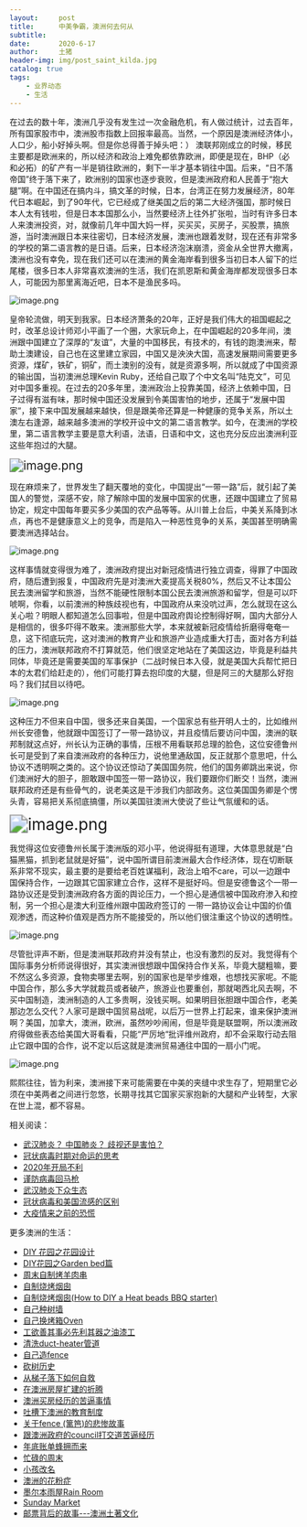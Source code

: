 ```yaml
---
layout:     post
title:      中美争霸，澳洲何去何从
subtitle:   
date:       2020-6-17
author:     土猪
header-img: img/post_saint_kilda.jpg
catalog: true
tags:
    - 业界动态
    - 生活
---
```


在过去的数十年，澳洲几乎没有发生过一次金融危机，有人做过统计，过去百年，所有国家股市中，澳洲股市指数上回报率最高。当然，一个原因是澳洲经济体小，人口少，船小好掉头啊。但是你总得善于掉头吧：） 澳联邦刚成立的时候，移民主要都是欧洲来的，所以经济和政治上难免都依靠欧洲，即便是现在，BHP（必和必拓）的矿产有一半是销往欧洲的，剩下一半才基本销往中国。后来，“日不落帝国”终于落下来了，欧洲别的国家也逐步衰败，但是澳洲政府和人民善于“抱大腿”啊。在中国还在搞内斗，搞文革的时候，日本，台湾正在努力发展经济，80年代日本崛起，到了90年代，它已经成了继美国之后的第二大经济强国，那时候日本人太有钱啦，但是日本本国那么小，当然要经济上往外扩张啦，当时有许多日本人来澳洲投资，对，就像前几年中国大妈一样，买买买，买房子，买股票，搞旅游，当时澳洲跟日本来往密切，日本经济发展，澳洲也跟着发财，现在还有非常多的学校的第二语言教的是日语。后来，日本经济泡沫崩溃，资金从全世界大撤离，澳洲也没有幸免，现在我们还可以在澳洲的黄金海岸看到很多当初日本人留下的烂尾楼，很多日本人非常喜欢澳洲的生活，我们在凯恩斯和黄金海岸都发现很多日本人，可能因为那里离海近吧，日本不是渔民多吗。

![image.png](https://images.hive.blog/DQmaktJvLEa4DeUpXZZV2sgMwwqQynhndiF9TPEX1JvHcZm/image.png)



皇帝轮流做，明天到我家。日本经济萧条的20年，正好是我们伟大的祖国崛起之时，改革总设计师邓小平画了一个圈，大家玩命上，在中国崛起的20多年间，澳洲跟中国建立了深厚的“友谊”，大量的中国移民，有技术的，有钱的跑澳洲来，帮助土澳建设，自己也在这里建立家园，中国又是泱泱大国，高速发展期间需要更多资源，煤矿，铁矿，铜矿，而土澳别的没有，就是资源多啊，所以就成了中国资源的输出国，当初澳洲总理Kevin Ruby，还给自己取了个中文名叫“陆克文”，可见对中国多重视。在过去的20多年里，澳洲政治上投靠美国，经济上依赖中国，日子过得有滋有味，那时候中国还没发展到令美国害怕的地步，还属于“发展中国家”，接下来中国发展越来越快，但是跟美帝还算是一种健康的竞争关系，所以土澳左右逢源，越来越多澳洲的学校开设中文的第二语言教学。如今，在澳洲的学校里，第二语言教学主要是意大利语，法语，日语和中文，这也充分反应出澳洲利亚这些年抱过的大腿。

<img src="https://images.hive.blog/DQmaoLeF1Pkz94jEKWegR84jMJbcDZZT6ZUpwBCwmf44gfm/image.png" alt="image.png" style="zoom:150%;" />



现在麻烦来了，世界发生了翻天覆地的变化，中国提出“一带一路”后，就引起了美国人的警觉，深感不安，除了解除中国的发展中国家的优惠，还跟中国建立了贸易协定，规定中国每年要买多少美国的农产品等等。从川普上台后，中美关系降到冰点，再也不是健康意义上的竞争，而是陷入一种恶性竞争的关系，美国甚至明确需要澳洲选择站台。

![image.png](https://images.hive.blog/DQmZE4io6or44Ur1XYmwkPGR81h6s9Wbhx6t39aGA5rC9oo/image.png)



这样事情就变得很为难了，澳洲政府提出对新冠疫情进行独立调查，得罪了中国政府，随后遭到报复，中国政府先是对澳洲大麦提高关税80%，然后又不让本国公民去澳洲留学和旅游，当然不能硬性限制本国公民去澳洲旅游和留学，但是可以吓唬啊，你看，以前澳洲的种族歧视也有，中国政府从来没吭过声，怎么就现在这么关心啦？明眼人都知道怎么回事啦，但是中国政府舆论控制得好啊，国内大部分人是相信的，很多吓得不敢来。澳洲那些大学，本来就被新冠疫情给折磨得奄奄一息，这下彻底玩完，这对澳洲的教育产业和旅游产业造成重大打击，面对各方利益的压力，澳洲联邦政府不打算就范，他们很坚定地站在了美国这边，毕竟是利益共同体，毕竟还是需要美国的军事保护（二战时候日本入侵，就是美国大兵帮忙把日本的太君们给赶走的），他们可能打算去抱印度的大腿，但是阿三的大腿那么好抱吗？我们拭目以待吧。

![image.png](https://images.hive.blog/DQmVKvFzj48aYF3SANRCi6PWfnxGc7Yv6UEmkJD2ZoRX88o/image.png)



这种压力不但来自中国，很多还来自美国，一个国家总有些开明人士的，比如维州州长安德鲁，他就跟中国签订了一带一路协议，并且疫情后要访问中国，澳洲的联邦制就这点好，州长认为正确的事情，压根不用看联邦总理的脸色，这位安德鲁州长可是受到了来自澳洲政府的各种压力，说他里通敌国，反正就那个意思吧，什么协议不透明啊之类的。这个协议还惊动了美国国务院，他们的国务卿跳出来说，你们澳洲好大的胆子，胆敢跟中国签一带一路协议，我们要跟你们断交！当然，澳洲联邦政府还是有些骨气的，说老美这是干涉我们内部政务。这位美国国务卿是个愣头青，容易把关系彻底搞僵，所以美国驻澳洲大使说了些让气氛缓和的话。

<img src="https://images.hive.blog/DQmdTo8mjAFuBMcJGhysBbioMZZiPL5FQG3BjWg8krcC2Po/image.png" alt="image.png" style="zoom:200%;" />



我觉得这位安德鲁州长属于澳洲版的邓小平，他说得挺有道理，大体意思就是“白猫黑猫，抓到老鼠就是好猫”，说中国所谓目前澳洲最大合作经济体，现在切断联系非常不现实，最主要的是要给老百姓谋福利，政治上咱不care，可以一边跟中国保持合作，一边跟其它国家建立合作，这样不是挺好吗。但是安德鲁这个一带一路协议还是受到澳洲政府各方面的舆论压力，一个担心是通信被中国政府渗入和控制，另一个担心是澳大利亚维州跟中国政府签订的 一带一路协议会让中国的价值观渗透，而这种价值观是西方所不能接受的，所以他们很注重这个协议的透明性。

![image.png](https://images.hive.blog/DQmSnZ3JrMz2LTKDf9hvscKELietRHNTRPDGUCohfGUCn4y/image.png)



尽管批评声不断，但是澳洲联邦政府并没有禁止，也没有激烈的反对。我觉得有个国际事务分析师说得很好，其实澳洲很想跟中国保持合作关系，毕竟大腿粗嘛，要不然这么多资源，食物卖哪里去啊，别的国家也是举步维艰，也想找买家呢。不能中国合作，那么多大学就裁员或者破产，旅游业也要重创，那就喝西北风去啊，不买中国制造，澳洲制造的人工多贵啊，没钱买啊。如果明目张胆跟中国合作，老美那边怎么交代？人家可是跟中国贸易战呢，以后万一世界上打起来，谁来保护澳洲啊？美国，加拿大，澳洲，欧洲，虽然吵吵闹闹，但是毕竟是联盟啊，所以澳洲政府得做些表态给美国大哥看看，只能“严厉地“批评维州政府，却不会采取行动去阻止它跟中国的合作，说不定以后这就是澳洲贸易通往中国的一扇小门呢。

![image.png](https://images.hive.blog/DQmRJvZZZqJn5kXkAjyAu2uqquJsnHahi6aTAbMgtRJKefA/image.png)



熙熙往往，皆为利来，澳洲接下来可能需要在中美的夹缝中求生存了，短期里它必须在中美两者之间进行忽悠，长期寻找其它国家买家抱新的大腿和产业转型，大家在世上混，都不容易。









相关阅读：

- [武汉肺炎？ 中国肺炎？ 歧视还是害怕？](http://livinginau.life/2020/02/10/%E6%AD%A6%E6%B1%89%E8%82%BA%E7%82%8E_%E4%B8%AD%E5%9B%BD%E8%82%BA%E7%82%8E_%E6%AD%A7%E8%A7%86%E8%BF%98%E6%98%AF%E5%AE%B3%E6%80%95/)
- [冠状病毒时期对命运的思考](http://livinginau.life/2020/02/19/%E5%86%A0%E7%8A%B6%E7%97%85%E6%AF%92%E6%97%B6%E6%9C%9F%E5%AF%B9%E5%91%BD%E8%BF%90%E7%9A%84%E6%80%9D%E8%80%83/)
- [2020年开局不利](http://livinginau.life/2020/02/06/2020%E5%BC%80%E5%B1%80%E4%B8%8D%E5%88%A9/)
- [谨防病毒回马枪](http://livinginau.life/2020/02/23/%E8%B0%A8%E9%98%B2%E7%97%85%E6%AF%92%E5%9B%9E%E9%A9%AC%E6%9E%AA/)
- [武汉肺炎下众生态](http://livinginau.life/2020/02/03/%E6%AD%A6%E6%B1%89%E8%82%BA%E7%82%8E%E4%B8%8B%E4%BC%97%E7%94%9F%E6%80%81/)
- [冠状病毒和美国流感的区别](http://livinginau.life/2020/02/11/%E7%BE%8E%E5%9B%BD%E6%B5%81%E6%84%9F%E5%92%8C%E5%86%A0%E7%8A%B6%E7%97%85%E6%AF%92%E5%8C%BA%E5%88%AB/)
- [大疫情来之前的恐慌](http://livinginau.life/2020/03/05/%E5%A4%A7%E7%96%AB%E6%83%85%E6%9D%A5%E4%B9%8B%E5%89%8D%E7%9A%84%E6%81%90%E6%85%8C/)



更多澳洲的生活：

- [DIY 花园之花园设计](http://livinginau.life/2020/03/30/diy-garden-design/)
- [DIY花园之Garden bed篇](http://livinginau.life/2020/04/17/diy-garden-bed/)
- [周末自制烤羊肉串](http://livinginau.life/2014/03/03/%E5%91%A8%E6%9C%AB%E8%87%AA%E5%88%B6%E7%83%A4%E7%BE%8A%E8%82%89%E4%B8%B2/)
- [自制烧烤烟囱](http://livinginau.life/2014/02/20/%E8%87%AA%E5%88%B6%E7%83%A7%E7%83%A4%E7%83%9F%E5%9B%B1/)
- [自制烧烤烟囱(How to DIY a Heat beads BBQ starter)](https://steemit.com/life/@chenlocus/how-to-diy-a-heat-beads-bbq-starter)
- [自己种树墙](http://livinginau.life/2020/03/10/%E8%87%AA%E5%B7%B1%E7%A7%8D%E6%A0%91%E5%A2%99/)
- [自己换烤箱Oven](http://livinginau.life/2020/02/12/%E8%87%AA%E5%B7%B1%E6%8D%A2oven/)
- [工欲善其事必先利其器之油漆工](http://livinginau.life/2020/04/13/%E5%B7%A5%E6%AC%B2%E5%96%84%E5%85%B6%E4%BA%8B%E5%BF%85%E5%85%88%E5%88%A9%E5%85%B6%E5%99%A8%E4%B9%8B%E6%B2%B9%E6%BC%86%E5%B7%A5/)
- [清洗duct-heater管道](http://livinginau.life/2020/04/08/%E8%87%AA%E5%B7%B1%E5%8A%A8%E6%89%8B%E6%B8%85%E6%B4%97duct-heater%E7%AE%A1%E9%81%93/)
- [自己造fence](http://livinginau.life/2020/01/06/%E7%BB%88%E4%BA%8E%E9%80%A0%E5%A5%BD%E4%BA%86fence/)
- [砍树历史](http://livinginau.life/2019/12/29/%E7%A0%8D%E6%A0%91%E5%8E%86%E5%8F%B2/)
- [从梯子落下如何自救](http://livinginau.life/2020/03/21/%E4%BB%8E%E6%A2%AF%E5%AD%90%E8%90%BD%E4%B8%8B%E5%A6%82%E4%BD%95%E8%87%AA%E6%95%91/)
- [在澳洲房屋扩建的折腾](http://livinginau.life/2020/03/26/%E5%9C%A8%E6%BE%B3%E6%B4%B2%E6%88%BF%E5%B1%8B%E6%89%A9%E5%BB%BA%E7%9A%84%E6%8A%98%E8%85%BE/)
- [澳洲买房经历的苦逼事情](http://livinginau.life/2019/12/18/%E6%BE%B3%E6%B4%B2%E4%B9%B0%E6%88%BF%E7%BB%8F%E5%8E%86%E7%9A%84%E8%8B%A6%E9%80%BC%E4%BA%8B%E6%83%85/)
- [吐槽下澳洲的教育制度](http://livinginau.life/2019/12/13/%E5%90%90%E6%A7%BD%E6%BE%B3%E6%B4%B2%E6%95%99%E8%82%B2%E5%88%B6%E5%BA%A6/)
- [关于fence (篱笆)的悲惨故事](http://livinginau.life/2019/12/01/%E5%85%B3%E4%BA%8Efence%E7%9A%84%E6%82%B2%E6%83%A8%E6%95%85%E4%BA%8B/)
- [跟澳洲政府的council打交道苦逼经历](http://livinginau.life/2019/11/29/%E8%B7%9F%E6%BE%B3%E6%B4%B2%E6%94%BF%E5%BA%9C%E7%9A%84council%E6%89%93%E4%BA%A4%E9%81%93%E8%8B%A6%E9%80%BC%E7%BB%8F%E5%8E%86/)
- [年底账单蜂拥而来](http://livinginau.life/2019/11/29/%E8%B4%A6%E5%8D%95%E8%9C%82%E6%8B%A5%E8%80%8C%E6%9D%A5/)
- [忙碌的周末](http://livinginau.life/2019/11/12/%E5%BF%99%E7%A2%8C%E7%9A%84%E5%91%A8%E6%9C%AB/)
- [小孩改名](http://livinginau.life/2019/11/10/%E5%B0%8F%E5%AD%A9%E6%94%B9%E5%90%8D/)
- [澳洲的花粉症](http://livinginau.life/2018/08/10/%E6%BE%B3%E6%B4%B2%E7%9A%84%E8%8A%B1%E7%B2%89%E7%97%87/)
- [墨尔本雨屋Rain Room](http://livinginau.life/2020/01/13/rain-room/)
- [Sunday Market](http://livinginau.life/2020/01/12/Sunday-Market/)
- [邮票背后的故事---澳洲土著文化](http://livinginau.life/2018/07/10/%E9%82%AE%E7%A5%A8%E8%83%8C%E5%90%8E%E7%9A%84%E6%95%85%E4%BA%8B/)





